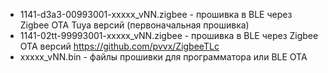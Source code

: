 
* 1141-d3a3-00993001-xxxxx_vNN.zigbee - прошивка в BLE через Zigbee OTA Tuya версий (первоначальная прошивка)
* 1141-02tt-99993001-xxxxx_vNN.zigbee - прошивка в BLE через Zigbee OTA версий https://github.com/pvvx/ZigbeeTLc
* xxxxx_vNN.bin - файлы прошивки для программатора или BLE OTA
